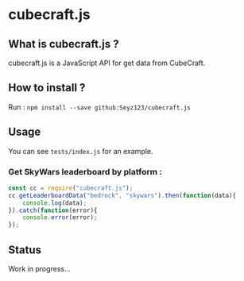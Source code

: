 # cubecraft.js
## What is cubecraft.js ?
cubecraft.js is a JavaScript API for get data from CubeCraft.

## How to install ?
Run :
`npm install --save github:Seyz123/cubecraft.js`

## Usage
You can see `tests/index.js` for an example.
### Get SkyWars leaderboard by platform :
```js
const cc = require("cubecraft.js");
cc.getLeaderboardData("bedrock", "skywars").then(function(data){
	console.log(data);
}).catch(function(error){
	console.error(error);
});
```

## Status
Work in progress...
